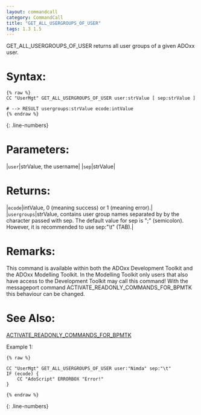 ```yaml
---
layout: commandcall
category: CommandCall
title: "GET_ALL_USERGROUPS_OF_USER"
tags: 1.3 1.5
---
```


GET_ALL_USERGROUPS_OF_USER returns all user groups of a given ADOxx user.

# Syntax:  

```adoscript
{% raw %}
CC "UserMgt" GET_ALL_USERGROUPS_OF_USER user:strValue [ sep:strValue ]

# --> RESULT usergroups:strValue ecode:intValue 
{% endraw %}
```
{: .line-numbers}

# Parameters:  

|`user`|strValue, the username|
|`sep`|strValue|

# Returns:  

|`ecode`|intValue, 0 (meaning success) or 1 (meaning error).|
|`usergroups`|strValue, contains user group names separated by by the character passed with sep. The default value for sep is ";" (semicolon). However, it is recommended to use sep:"\t" (TAB).|

# Remarks:

This command is available within both the ADOxx Development Toolkit and the ADOxx Modelling Toolkit. In the Modelling Toolkit only users that also have access to the Development Toolkit may call this command! With the messageport command ACTIVATE_READONLY_COMMANDS_FOR_BPMTK this behaviour can be changed.

# See Also:  

[ACTIVATE_READONLY_COMMANDS_FOR_BPMTK](activate_readonly_commands_for_bpmtk.html "ACTIVATE_READONLY_COMMANDS_FOR_BPMTK")  


Example 1:

```adoscript
{% raw %}

CC "UserMgt" GET_ALL_USERGROUPS_OF_USER user:"Nimda" sep:"\t"
IF (ecode) {
    CC "AdoScript" ERRORBOX "Error!"
}

{% endraw %}
```
{: .line-numbers}

